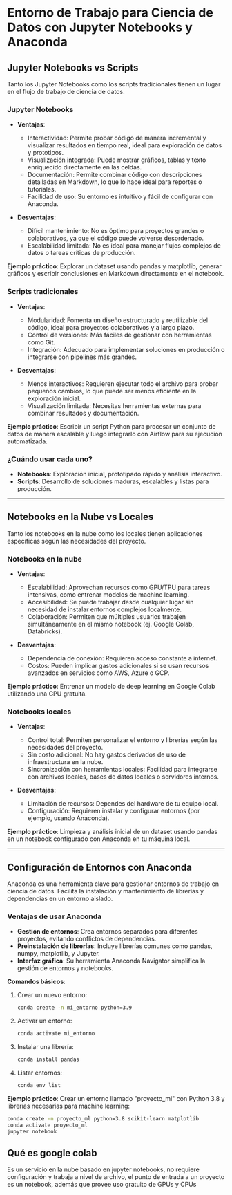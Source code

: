 # Entorno de Trabajo para Ciencia de Datos con Jupyter Notebooks y Anaconda  

## Jupyter Notebooks vs Scripts  

Tanto los Jupyter Notebooks como los scripts tradicionales tienen un lugar en el flujo de trabajo de ciencia de datos.  

### **Jupyter Notebooks**  
- **Ventajas**:  
  - Interactividad: Permite probar código de manera incremental y visualizar resultados en tiempo real, ideal para exploración de datos y prototipos.  
  - Visualización integrada: Puede mostrar gráficos, tablas y texto enriquecido directamente en las celdas.  
  - Documentación: Permite combinar código con descripciones detalladas en Markdown, lo que lo hace ideal para reportes o tutoriales.  
  - Facilidad de uso: Su entorno es intuitivo y fácil de configurar con Anaconda.  

- **Desventajas**:  
  - Difícil mantenimiento: No es óptimo para proyectos grandes o colaborativos, ya que el código puede volverse desordenado.  
  - Escalabilidad limitada: No es ideal para manejar flujos complejos de datos o tareas críticas de producción.  

**Ejemplo práctico**: Explorar un dataset usando pandas y matplotlib, generar gráficos y escribir conclusiones en Markdown directamente en el notebook.  

### **Scripts tradicionales**  
- **Ventajas**:  
  - Modularidad: Fomenta un diseño estructurado y reutilizable del código, ideal para proyectos colaborativos y a largo plazo.  
  - Control de versiones: Más fáciles de gestionar con herramientas como Git.  
  - Integración: Adecuado para implementar soluciones en producción o integrarse con pipelines más grandes.  

- **Desventajas**:  
  - Menos interactivos: Requieren ejecutar todo el archivo para probar pequeños cambios, lo que puede ser menos eficiente en la exploración inicial.  
  - Visualización limitada: Necesitas herramientas externas para combinar resultados y documentación.  

**Ejemplo práctico**: Escribir un script Python para procesar un conjunto de datos de manera escalable y luego integrarlo con Airflow para su ejecución automatizada.  

### **¿Cuándo usar cada uno?**  
- **Notebooks**: Exploración inicial, prototipado rápido y análisis interactivo.  
- **Scripts**: Desarrollo de soluciones maduras, escalables y listas para producción.  

---

## Notebooks en la Nube vs Locales  

Tanto los notebooks en la nube como los locales tienen aplicaciones específicas según las necesidades del proyecto.  

### **Notebooks en la nube**  
- **Ventajas**:  
  - Escalabilidad: Aprovechan recursos como GPU/TPU para tareas intensivas, como entrenar modelos de machine learning.  
  - Accesibilidad: Se puede trabajar desde cualquier lugar sin necesidad de instalar entornos complejos localmente.  
  - Colaboración: Permiten que múltiples usuarios trabajen simultáneamente en el mismo notebook (ej. Google Colab, Databricks).  

- **Desventajas**:  
  - Dependencia de conexión: Requieren acceso constante a internet.  
  - Costos: Pueden implicar gastos adicionales si se usan recursos avanzados en servicios como AWS, Azure o GCP.  

**Ejemplo práctico**: Entrenar un modelo de deep learning en Google Colab utilizando una GPU gratuita.  

### **Notebooks locales**  
- **Ventajas**:  
  - Control total: Permiten personalizar el entorno y librerías según las necesidades del proyecto.  
  - Sin costo adicional: No hay gastos derivados de uso de infraestructura en la nube.  
  - Sincronización con herramientas locales: Facilidad para integrarse con archivos locales, bases de datos locales o servidores internos.  

- **Desventajas**:  
  - Limitación de recursos: Dependes del hardware de tu equipo local.  
  - Configuración: Requieren instalar y configurar entornos (por ejemplo, usando Anaconda).  

**Ejemplo práctico**: Limpieza y análisis inicial de un dataset usando pandas en un notebook configurado con Anaconda en tu máquina local.  

---

## Configuración de Entornos con Anaconda  

Anaconda es una herramienta clave para gestionar entornos de trabajo en ciencia de datos. Facilita la instalación y mantenimiento de librerías y dependencias en un entorno aislado.  

### **Ventajas de usar Anaconda**  
- **Gestión de entornos**: Crea entornos separados para diferentes proyectos, evitando conflictos de dependencias.  
- **Preinstalación de librerías**: Incluye librerías comunes como pandas, numpy, matplotlib, y Jupyter.  
- **Interfaz gráfica**: Su herramienta Anaconda Navigator simplifica la gestión de entornos y notebooks.  

**Comandos básicos**:
1. Crear un nuevo entorno:  
   ```bash  
   conda create -n mi_entorno python=3.9  
   ```  
2. Activar un entorno:  
   ```bash  
   conda activate mi_entorno  
   ```  
3. Instalar una librería:  
   ```bash  
   conda install pandas  
   ```  
4. Listar entornos:  
   ```bash  
   conda env list  
   ```  

**Ejemplo práctico**: Crear un entorno llamado "proyecto_ml" con Python 3.8 y librerías necesarias para machine learning:  
```bash  
conda create -n proyecto_ml python=3.8 scikit-learn matplotlib  
conda activate proyecto_ml  
jupyter notebook  
```  

## Qué es google colab

Es un servicio en la nube basado en jupyter notebooks, no requiere configuración y trabaja a nivel de archivo, el punto de entrada a un proyecto es un notebook, además que provee uso gratuito de GPUs y CPUs